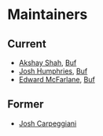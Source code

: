 Maintainers
===========

## Current
* [Akshay Shah](https://github.com/akshayjshah), [Buf](https://buf.build)
* [Josh Humphries](https://github.com/jhump), [Buf](https://buf.build)
* [Edward McFarlane](https://github.com/emcfarlane), [Buf](https://buf.build)

## Former
* [Josh Carpeggiani](https://github.com/joshcarp)
